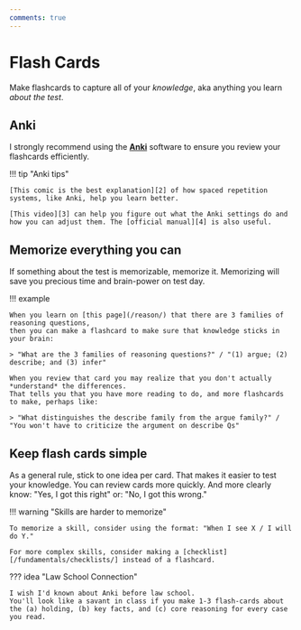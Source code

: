 ```yaml
---
comments: true
---
```


# Flash Cards

Make flashcards to capture all of your *knowledge*, aka anything you learn *about the test*.

## Anki

I strongly recommend using the **[Anki][1]** software to ensure you review your flashcards efficiently.

!!! tip "Anki tips"

    [This comic is the best explanation][2] of how spaced repetition systems, like Anki, help you learn better.

    [This video][3] can help you figure out what the Anki settings do and how you can adjust them. The [official manual][4] is also useful.

## Memorize everything you can

If something about the test is memorizable, memorize it.
Memorizing will save you precious time and brain-power on test day.

!!! example

    When you learn on [this page](/reason/) that there are 3 families of reasoning questions, 
    then you can make a flashcard to make sure that knowledge sticks in your brain:
    
    > "What are the 3 families of reasoning questions?" / "(1) argue; (2) describe; and (3) infer"

    When you review that card you may realize that you don't actually *understand* the differences.
    That tells you that you have more reading to do, and more flashcards to make, perhaps like:

    > "What distinguishes the describe family from the argue family?" / "You won't have to criticize the argument on describe Qs"

## Keep flash cards simple

As a general rule, stick to one idea per card.
That makes it easier to test your knowledge.
You can review cards more quickly.
And more clearly know: "Yes, I got this right" or: "No, I got this wrong."

!!! warning "Skills are harder to memorize"

    To memorize a skill, consider using the format: "When I see X / I will do Y."

    For more complex skills, consider making a [checklist][/fundamentals/checklists/] instead of a flashcard.

??? idea "Law School Connection"

    I wish I'd known about Anki before law school.
    You'll look like a savant in class if you make 1-3 flash-cards about the (a) holding, (b) key facts, and (c) core reasoning for every case you read.

[1]: https://apps.ankiweb.net/
[2]: https://ncase.me/remember/
[3]: https://www.youtube.com/watch?v=uLfczzq9z_8
[4]: https://docs.ankiweb.net/getting-started.html
